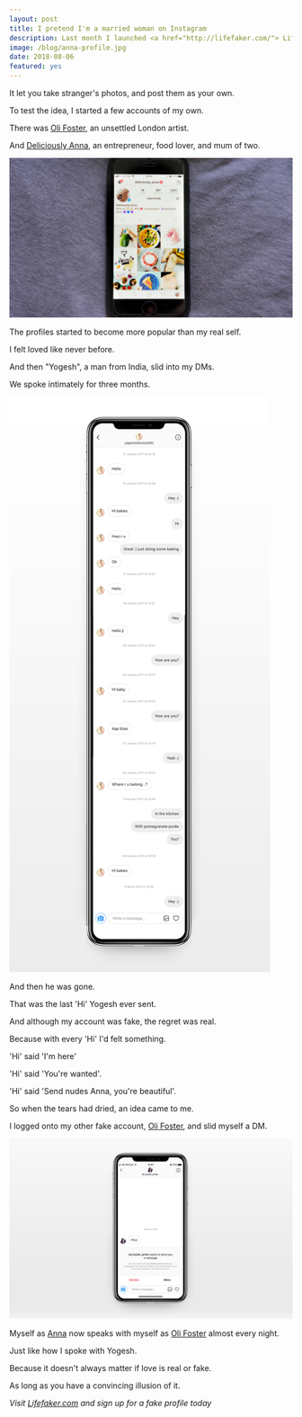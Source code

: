 ```yaml
---
layout: post
title: I pretend I'm a married woman on Instagram
description: Last month I launched <a href="http://lifefaker.com/"> Lifefaker.com</a>, the online life faking service.
image: /blog/anna-profile.jpg
date: 2018-08-06
featured: yes
---
```


It let you take stranger's photos, and post them as your own.

To test the idea, I started a few accounts of my own.

There was [Oli Foster](https://www.instagram.com/oli_foster_artist/), an unsettled London artist.

And [Deliciously Anna](https://www.instagram.com/deliciously_anna/), an entrepreneur, food lover, and mum of two.

![Deliciously Anna](/blog/anna-profile.jpg)

The profiles started to become more popular than my real self.

I felt loved like never before.

And then "Yogesh", a man from India, slid into my DMs.

We spoke intimately for three months.

![Anna Chat 2](/blog/anna-long.jpg)

And then he was gone.

That was the last 'Hi' Yogesh ever sent.

And although my account was fake, the regret was real.

Because with every 'Hi' I'd felt something.

'Hi' said 'I'm here'

'Hi' said 'You're wanted'.

'Hi' said 'Send nudes Anna, you're beautiful'.

So when the tears had dried, an idea came to me.

I logged onto my other fake account, [Oli Foster](https://www.instagram.com/oli_foster_artist/), and slid myself a DM.

![Anna Chat 4](/blog/anna-foster.jpg)

Myself as [Anna](https://www.instagram.com/deliciously_anna/) now speaks with myself as [Oli Foster](https://www.instagram.com/oli_foster_artist/) almost every night.

Just like how I spoke with Yogesh.

Because it doesn't always matter if love is real or fake.

As long as you have a convincing illusion of it.

*Visit [Lifefaker.com](http://lifefaker.com/) and sign up for a fake profile today*
